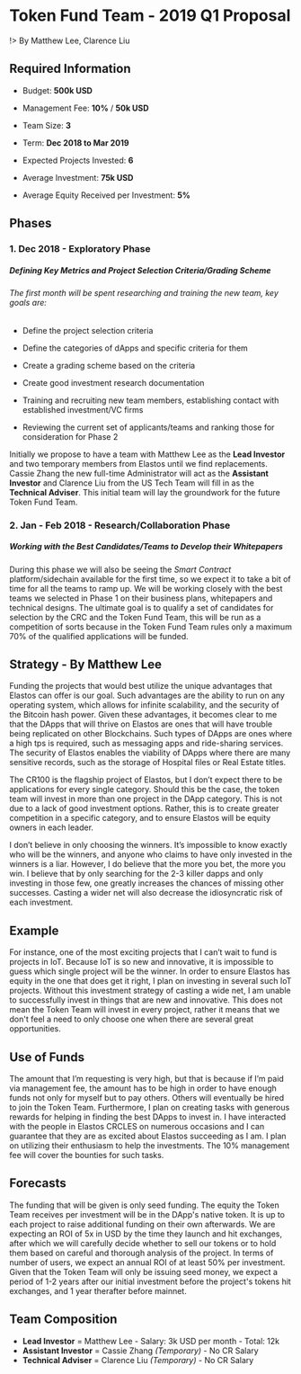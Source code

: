 
# Token Fund Team - 2019 Q1 Proposal

!> By Matthew Lee, Clarence Liu

## Required Information

- Budget: **500k USD**

- Management Fee: **10%** / **50k USD**

- Team Size: **3**

- Term: **Dec 2018 to Mar 2019**

- Expected Projects Invested: **6**

- Average Investment: **75k USD**

- Average Equity Received per Investment: **5%**


## Phases

### 1. Dec 2018 - **Exploratory Phase**

##### Defining Key Metrics and Project Selection Criteria/Grading Scheme

###### The first month will be spent researching and training the new team, key goals are:

- Define the project selection criteria

- Define the categories of dApps and specific criteria for them

- Create a grading scheme based on the criteria

- Create good investment research documentation

- Training and recruiting new team members, establishing contact with established investment/VC firms

- Reviewing the current set of applicants/teams and ranking those for consideration for Phase 2

Initially we propose to have a team with Matthew Lee as the **Lead Investor** and two temporary members from Elastos until
we find replacements. Cassie Zhang the new full-time Administrator will act as the **Assistant Investor** and Clarence Liu from the US Tech Team will fill in as
the **Technical Adviser**. This initial team will lay the groundwork for the future Token Fund Team.


### 2. Jan - Feb 2018 - **Research/Collaboration Phase**

##### Working with the Best Candidates/Teams to Develop their Whitepapers

During this phase we will also be seeing the *Smart Contract* platform/sidechain available for the first time, so we expect it to take a bit of time for all the teams to ramp up.
We will be working closely with the best teams we selected in Phase 1 on their business plans, whitepapers and technical designs.
The ultimate goal is to qualify a set of candidates for selection by the CRC and the Token Fund Team, this will be
run as a competition of sorts because in the Token Fund Team rules only a maximum 70% of the qualified applications will be funded.

## Strategy - By Matthew Lee


Funding the projects that would best utilize the unique advantages that Elastos can offer is our goal. Such advantages are the ability to run on any operating system, which allows for infinite scalability, and the security of the Bitcoin hash power. Given these advantages, it becomes clear to me that the DApps that will thrive on Elastos are ones that will have trouble being replicated on other Blockchains. Such types of DApps are ones where a high tps is required, such as messaging apps and ride-sharing services. The security of Elastos enables the viability of DApps where there are many sensitive records, such as the storage of Hospital files or Real Estate titles.

The CR100 is the flagship project of Elastos, but I don’t expect there to be applications for every single category. Should this be the case, the token team will invest in more than one project in the DApp category. This is not due to a lack of good investment options. Rather, this is to create greater competition in a specific category, and to ensure Elastos will be equity owners in each leader.

I don’t believe in only choosing the winners. It’s impossible to know exactly who will be the winners, and anyone who claims to have only invested in the winners is a liar. However, I do believe that the more you bet, the more you win. I believe that by only searching for the 2-3 killer dapps and only investing in those few, one greatly increases the chances of missing other successes. Casting a wider net will also decrease the idiosyncratic risk of each investment.

## Example


For instance, one of the most exciting projects that I can’t wait to fund is projects in IoT. Because IoT is so new and innovative, it is impossible to guess which single project will be the winner. In order to ensure Elastos has equity in the one that does get it right, I plan on investing in several such IoT projects. Without this investment strategy of casting a wide net, I am unable to successfully invest in things that are new and innovative. This does not mean the Token Team will invest in every project, rather it means that we don't feel a need to only choose one when there are several great opportunities.

## Use of Funds


The amount that I’m requesting is very high, but that is because if I’m paid via management fee, the amount has to be high in order to have enough funds not only for myself but to pay others. Others will eventually be hired to join the Token Team. Furthermore, I plan on creating tasks with generous rewards for helping in finding the best DApps to invest in. I have interacted with the people in Elastos CRCLES on numerous occasions and I can guarantee that they are as excited about Elastos succeeding as I am. I plan on utilizing their enthusiasm to help the investments. The 10% management fee will cover the bounties for such tasks.

## Forecasts


The funding that will be given is only seed funding. The equity the Token Team receives per investment will be in the DApp's native token. It is up to each project to raise additional funding on their own afterwards. We are expecting an ROI of 5x in USD by the time they launch and hit exchanges, after which we will carefully decide whether to sell our tokens or to hold them based on careful and thorough analysis of the project. In terms of number of users, we expect an annual ROI of at least 50% per investment. Given that the Token Team will only be issuing seed money, we expect a period of 1-2 years after our initial investment before the project's tokens hit exchanges, and 1 year therafter before mainnet.



## Team Composition

- **Lead Investor** = Matthew Lee - Salary: 3k USD per month - Total: 12k
- **Assistant Investor** = Cassie Zhang *(Temporary)* - No CR Salary
- **Technical Adviser** = Clarence Liu *(Temporary)* - No CR Salary
